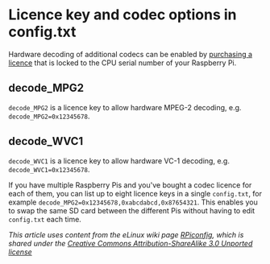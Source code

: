 # Licence key and codec options in config.txt

Hardware decoding of additional codecs can be enabled by [purchasing a licence](http://swag.raspberrypi.org/collections/software) that is locked to the CPU serial number of your Raspberry Pi.

## decode_MPG2

`decode_MPG2` is a licence key to allow hardware MPEG-2 decoding, e.g. `decode_MPG2=0x12345678`.

## decode_WVC1

`decode_WVC1` is a licence key to allow hardware VC-1 decoding, e.g. `decode_WVC1=0x12345678`.

If you have multiple Raspberry Pis and you've bought a codec licence for each of them, you can list up to eight licence keys in a single `config.txt`, for example `decode_MPG2=0x12345678,0xabcdabcd,0x87654321`. This enables you to swap the same SD card between the different Pis without having to edit `config.txt` each time.




*This article uses content from the eLinux wiki page [RPiconfig](http://elinux.org/RPiconfig), which is shared under the [Creative Commons Attribution-ShareAlike 3.0 Unported license](http://creativecommons.org/licenses/by-sa/3.0/)*
